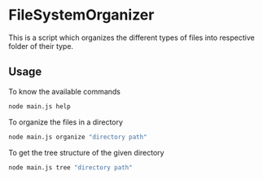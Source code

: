 # FileSystemOrganizer
This is a script which organizes the different types of files into respective folder of their type.

## Usage

To know the available commands
```bash
node main.js help
```

To organize the files in a directory
```bash
node main.js organize "directory path"
```

To get the tree structure of the given directory
```bash
node main.js tree "directory path"
```
